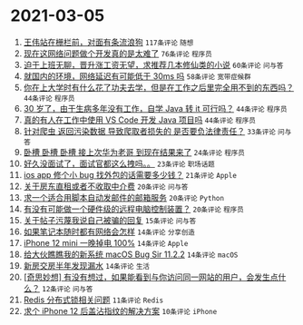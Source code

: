 # 2021-03-05

1. [王伟站在栅栏前，对面有条流浪狗](https://www.v2ex.com/t/758647) `117条评论` `随想`
1. [现在这网络问题做个开发真的是太难了](https://www.v2ex.com/t/758736) `76条评论` `程序员`
1. [迫于上班无聊，晋升涨工资无望，求推荐几本修仙类的小说](https://www.v2ex.com/t/758679) `60条评论` `问与答`
1. [就国内的环境，网络延迟有可能低于 30ms 吗](https://www.v2ex.com/t/758672) `58条评论` `宽带症候群`
1. [你在上大学时有什么花了功夫去学，但是在工作之后里完全用不到的东西吗？](https://www.v2ex.com/t/758753) `44条评论` `程序员`
1. [30 岁了，由于生病多年没有工作，自学 Java 转 it 可行吗？](https://www.v2ex.com/t/758749) `44条评论` `程序员`
1. [真的有人在工作中使用 VS Code 开发 Java 项目吗](https://www.v2ex.com/t/758653) `44条评论` `程序员`
1. [针对爬虫 返回污染数据 导致爬取者损失的 是否要负法律责任？](https://www.v2ex.com/t/758688) `33条评论` `问与答`
1. [卧槽 卧槽 卧槽 接上次华为老哥 到现在结果来了](https://www.v2ex.com/t/758690) `24条评论` `程序员`
1. [好久没面试了，面试官都这么拽吗。。](https://www.v2ex.com/t/758741) `23条评论` `职场话题`
1. [ios app 修个小 bug 找外包的话需要多少钱？](https://www.v2ex.com/t/758681) `21条评论` `Apple`
1. [关于房东直租或者不收取中介费](https://www.v2ex.com/t/758703) `20条评论` `问与答`
1. [求一个适合用脚本自动发邮件的邮箱服务](https://www.v2ex.com/t/758665) `20条评论` `Python`
1. [有没有可能做一个硬件级的远程电脑控制装置？](https://www.v2ex.com/t/758654) `20条评论` `程序员`
1. [关于帖子污蔑我说自己被骗的回复](https://www.v2ex.com/t/758649) `15条评论` `问与答`
1. [如果笔记本随时都有网络会怎样](https://www.v2ex.com/t/758758) `14条评论` `分享创造`
1. [iPhone 12 mini 一晚掉电 100%](https://www.v2ex.com/t/758728) `14条评论` `Apple`
1. [给大伙瞧瞧我的新系统 macOS Bug Sir 11.2.2](https://www.v2ex.com/t/758691) `14条评论` `macOS`
1. [新房交房半年发现漏水](https://www.v2ex.com/t/758662) `14条评论` `生活`
1. [[奇思妙想] 有没有想过，如果能看到与你访问同一网站的用户，会发生点什么？](https://www.v2ex.com/t/758713) `12条评论` `问与答`
1. [Redis 分布式锁相关问题](https://www.v2ex.com/t/758657) `11条评论` `Redis`
1. [求个 iPhone 12 后盖沾指纹的解决方案](https://www.v2ex.com/t/758710) `10条评论` `iPhone`
